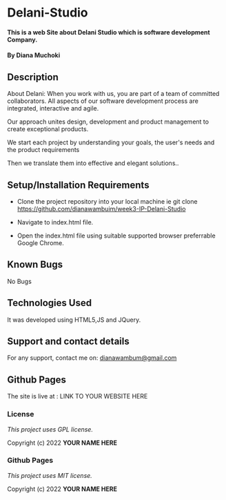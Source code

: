 # Delani-Studio

#### This is a web Site about Delani Studio which is software development Company.  

#### By **Diana Muchoki**

## Description

About Delani:
When you work with us, you are part of a team of committed collaborators. All aspects of our software development process are integrated, interactive and agile.

Our approach unites design, development and product management to create exceptional products.

We start each project by understanding your goals, the user's needs and the product requirements

Then we translate them into effective and elegant solutions..

## Setup/Installation Requirements

* Clone the project repository into your local machine ie git clone https://github.com/dianawambuim/week3-IP-Delani-Studio

* Navigate to index.html file.

* Open the index.html file using suitable supported browser preferrable Google Chrome.

## Known Bugs

No Bugs

## Technologies Used

It was developed using HTML5,JS and JQuery.

## Support and contact details

For any support, contact me on: dianawambum@gmail.com

## Github Pages

The site is live at : LINK TO YOUR WEBSITE HERE

### License

*This project uses GPL license.*

Copyright (c) 2022 **YOUR NAME HERE**

### Github Pages

*This project uses MIT license.*

Copyright (c) 2022 **YOUR NAME HERE**

